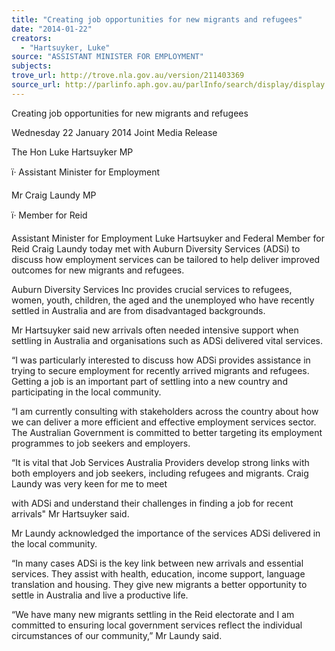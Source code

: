 ```yaml
---
title: "Creating job opportunities for new migrants and refugees"
date: "2014-01-22"
creators:
  - "Hartsuyker, Luke"
source: "ASSISTANT MINISTER FOR EMPLOYMENT"
subjects:
trove_url: http://trove.nla.gov.au/version/211403369
source_url: http://parlinfo.aph.gov.au/parlInfo/search/display/display.w3p;query=Id%3A%22media/pressrel/2966722%22
---
```


 

 

 Creating job opportunities for new migrants and refugees 

 Wednesday 22 January 2014 Joint Media Release    

 The Hon Luke Hartsuyker MP 

 ï· Assistant Minister for Employment 

 Mr Craig Laundy MP 

 ï· Member for Reid 

 Assistant Minister for Employment Luke Hartsuyker and Federal Member for Reid Craig  Laundy today met with Auburn Diversity Services (ADSi) to discuss how employment  services can be tailored to help deliver improved outcomes for new migrants and refugees. 

 Auburn Diversity Services Inc provides crucial services to refugees, women, youth, children,  the aged and the unemployed who have recently settled in Australia and are from  disadvantaged backgrounds. 

 Mr Hartsuyker said new arrivals often needed intensive support when settling in Australia  and organisations such as ADSi delivered vital services. 

 “I was particularly interested to discuss how ADSi provides assistance in trying to secure  employment for recently arrived migrants and refugees. Getting a job is an important part of  settling into a new country and participating in the local community. 

 “I am currently consulting with stakeholders across the country about how we can deliver a  more efficient and effective employment services sector. The Australian Government is  committed to better targeting its employment programmes to job seekers and employers. 

 “It is vital that Job Services Australia Providers develop strong links with both employers and  job seekers, including refugees and migrants. Craig Laundy was very keen for me to meet 

 with ADSi and understand their challenges in finding a job for recent arrivals" Mr Hartsuyker  said. 

 Mr Laundy acknowledged the importance of the services ADSi delivered in the local  community. 

 “In many cases ADSi is the key link between new arrivals and essential services. They assist  with health, education, income support, language translation and housing. They give new  migrants a better opportunity to settle in Australia and live a productive life. 

 “We have many new migrants settling in the Reid electorate and I am committed to ensuring  local government services reflect the individual circumstances of our community,” Mr  Laundy said. 

 

